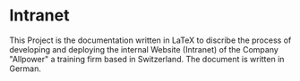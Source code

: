 # Intranet

This Project is the documentation written in LaTeX to discribe the process of developing and deploying the internal Website (Intranet) of the Company "Allpower" a training firm based in Switzerland. The document is written in German.
